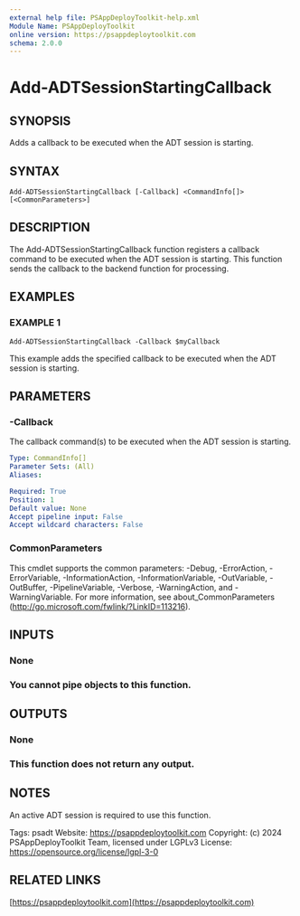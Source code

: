 ```yaml
---
external help file: PSAppDeployToolkit-help.xml
Module Name: PSAppDeployToolkit
online version: https://psappdeploytoolkit.com
schema: 2.0.0
---
```


# Add-ADTSessionStartingCallback

## SYNOPSIS
Adds a callback to be executed when the ADT session is starting.

## SYNTAX

```
Add-ADTSessionStartingCallback [-Callback] <CommandInfo[]> [<CommonParameters>]
```

## DESCRIPTION
The Add-ADTSessionStartingCallback function registers a callback command to be executed when the ADT session is starting.
This function sends the callback to the backend function for processing.

## EXAMPLES

### EXAMPLE 1
```
Add-ADTSessionStartingCallback -Callback $myCallback
```

This example adds the specified callback to be executed when the ADT session is starting.

## PARAMETERS

### -Callback
The callback command(s) to be executed when the ADT session is starting.

```yaml
Type: CommandInfo[]
Parameter Sets: (All)
Aliases:

Required: True
Position: 1
Default value: None
Accept pipeline input: False
Accept wildcard characters: False
```

### CommonParameters
This cmdlet supports the common parameters: -Debug, -ErrorAction, -ErrorVariable, -InformationAction, -InformationVariable, -OutVariable, -OutBuffer, -PipelineVariable, -Verbose, -WarningAction, and -WarningVariable.
For more information, see about_CommonParameters (http://go.microsoft.com/fwlink/?LinkID=113216).

## INPUTS

### None
### You cannot pipe objects to this function.
## OUTPUTS

### None
### This function does not return any output.
## NOTES
An active ADT session is required to use this function.

Tags: psadt
Website: https://psappdeploytoolkit.com
Copyright: (c) 2024 PSAppDeployToolkit Team, licensed under LGPLv3
License: https://opensource.org/license/lgpl-3-0

## RELATED LINKS

[https://psappdeploytoolkit.com](https://psappdeploytoolkit.com)

